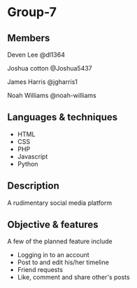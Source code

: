 # Group-7
## Members

Deven Lee        @dl1364

Joshua cotton    @Joshua5437

James Harris     @jgharris1

Noah Williams    @noah-williams

## Languages & techniques
- HTML
- CSS
- PHP
- Javascript
- Python

## Description

A rudimentary social media platform

## Objective & features

A few of the planned feature include
 
 - Logging in to an account
 - Post to and edit his/her timeline
 - Friend requests
 - Like, comment and share other's posts
